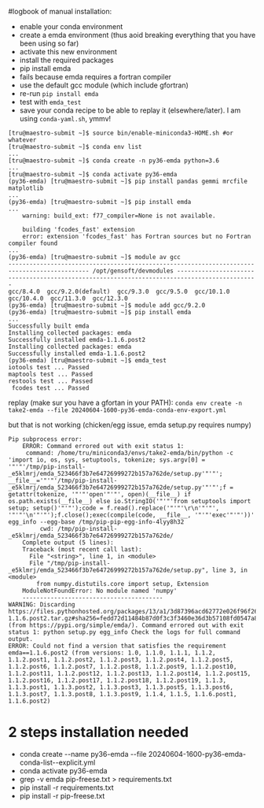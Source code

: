 #logbook of manual installation:
-    enable your conda environment
-    create a emda environment (thus aoid breaking everything that you have been using so far)
-    activate this new environment
-    install the required packages
-    pip install emda 
-    fails because emda requires a fortran compiler
-    use the default gcc module (which include gfortran)
-    re-run `pip install emda`
-    test with `emda_test` 
-    save your conda recipe to be able to replay it (elsewhere/later). I am using `conda-yaml.sh`, ymmv!


```
[tru@maestro-submit ~]$ source bin/enable-miniconda3-HOME.sh #or whatever
[tru@maestro-submit ~]$ conda env list
...
[tru@maestro-submit ~]$ conda create -n py36-emda python=3.6
...
[tru@maestro-submit ~]$ conda activate py36-emda
(py36-emda) [tru@maestro-submit ~]$ pip install pandas gemmi mrcfile matplotlib
...
(py36-emda) [tru@maestro-submit ~]$ pip install emda
...
    warning: build_ext: f77_compiler=None is not available.
 
    building 'fcodes_fast' extension
    error: extension 'fcodes_fast' has Fortran sources but no Fortran compiler found
...
(py36-emda) [tru@maestro-submit ~]$ module av gcc
--------------------------------------------------------------------------------------------- /opt/gensoft/devmodules ---------------------------------------------------------------------------------------------
gcc/8.4.0  gcc/9.2.0(default)  gcc/9.3.0  gcc/9.5.0  gcc/10.1.0  gcc/10.4.0  gcc/11.3.0  gcc/12.3.0
(py36-emda) [tru@maestro-submit ~]$ module add gcc/9.2.0
(py36-emda) [tru@maestro-submit ~]$ pip install emda
...
Successfully built emda
Installing collected packages: emda
Successfully installed emda-1.1.6.post2
Installing collected packages: emda
Successfully installed emda-1.1.6.post2
(py36-emda) [tru@maestro-submit ~]$ emda_test
iotools test ... Passed
maptools test ... Passed
restools test ... Passed
 fcodes test ... Passed
```

replay (make sur you have a gfortan in your PATH):
`conda env create -n take2-emda --file 20240604-1600-py36-emda-conda-env-export.yml`

but that is not working (chicken/egg issue, emda setup.py requires numpy)
```
Pip subprocess error:
    ERROR: Command errored out with exit status 1:
     command: /home/tru/miniconda3/envs/take2-emda/bin/python -c 'import io, os, sys, setuptools, tokenize; sys.argv[0] = '"'"'/tmp/pip-install-_e5klmrj/emda_523466f3b7e64726999272b157a762de/setup.py'"'"'; __file__='"'"'/tmp/pip-install-_e5klmrj/emda_523466f3b7e64726999272b157a762de/setup.py'"'"';f = getattr(tokenize, '"'"'open'"'"', open)(__file__) if os.path.exists(__file__) else io.StringIO('"'"'from setuptools import setup; setup()'"'"');code = f.read().replace('"'"'\r\n'"'"', '"'"'\n'"'"');f.close();exec(compile(code, __file__, '"'"'exec'"'"'))' egg_info --egg-base /tmp/pip-pip-egg-info-4lyy8h32
         cwd: /tmp/pip-install-_e5klmrj/emda_523466f3b7e64726999272b157a762de/
    Complete output (5 lines):
    Traceback (most recent call last):
      File "<string>", line 1, in <module>
      File "/tmp/pip-install-_e5klmrj/emda_523466f3b7e64726999272b157a762de/setup.py", line 3, in <module>
        from numpy.distutils.core import setup, Extension
    ModuleNotFoundError: No module named 'numpy'
    ----------------------------------------
WARNING: Discarding https://files.pythonhosted.org/packages/13/a1/3d87396acd62772e026f96f26762913630cdfa214b61c5df645581e4face/emda-1.1.6.post2.tar.gz#sha256=fedd72d11484b87d0f3c3f3460e36d3b57108fd0547a88f1fe8555a8c03b27c4 (from https://pypi.org/simple/emda/). Command errored out with exit status 1: python setup.py egg_info Check the logs for full command output.
ERROR: Could not find a version that satisfies the requirement emda==1.1.6.post2 (from versions: 1.0, 1.1.0, 1.1.1, 1.1.2, 1.1.2.post1, 1.1.2.post2, 1.1.2.post3, 1.1.2.post4, 1.1.2.post5, 1.1.2.post6, 1.1.2.post7, 1.1.2.post8, 1.1.2.post9, 1.1.2.post10, 1.1.2.post11, 1.1.2.post12, 1.1.2.post13, 1.1.2.post14, 1.1.2.post15, 1.1.2.post16, 1.1.2.post17, 1.1.2.post18, 1.1.2.post19, 1.1.3, 1.1.3.post1, 1.1.3.post2, 1.1.3.post3, 1.1.3.post5, 1.1.3.post6, 1.1.3.post7, 1.1.3.post8, 1.1.3.post9, 1.1.4, 1.1.5, 1.1.6.post1, 1.1.6.post2)
```

# 2 steps installation needed
- conda create --name py36-emda --file 20240604-1600-py36-emda-conda-list--explicit.yml
- conda activate py36-emda
- grep -v emda pip-freese.txt > requirements.txt
- pip install -r requirements.txt
- pip install -r pip-freese.txt

